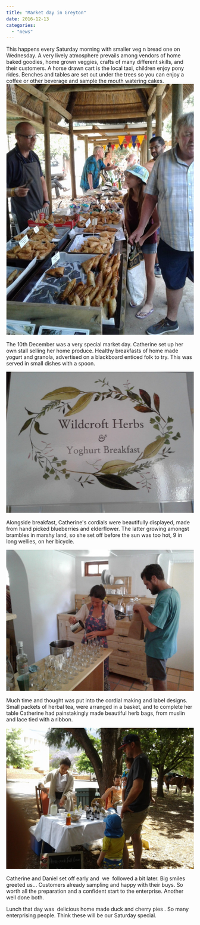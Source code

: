 ```yaml
---
title: "Market day in Greyton"
date: 2016-12-13
categories: 
  - "news"
---
```


This happens every Saturday morning with smaller veg n bread one on Wednesday. A very lively atmosphere prevails among vendors of home baked goodies, home grown veggies, crafts of many different skills, and their customers. A horse drawn cart is the local taxi, children enjoy pony rides. Benches and tables are set out under the trees so you can enjoy a coffee or other beverage and sample the mouth watering cakes. [![](images/img_20161210_103920-e1481646287969.jpg)](https://www.artamo.click/wp-content/uploads/2016/12/img_20161210_103920.jpg)

The 10th December was a very special market day. Catherine set up her own stall selling her home produce. Healthy breakfasts of home made yogurt and granola, advertised on a blackboard enticed folk to try. This was served in small dishes with a spoon.

[![](images/wp-1481476624179.jpg)](https://www.artamo.click/wp-content/uploads/2016/12/wp-1481476624179.jpg)

Alongside breakfast, Catherine's cordials were beautifully displayed, made from hand picked blueberries and elderflower. The latter growing amongst brambles in marshy land, so she set off before the sun was too hot, 9 in long wellies, on her bicycle.

[![](images/wp-1481473540241-1.jpg)](https://www.artamo.click/wp-content/uploads/2016/12/wp-1481473540241-1.jpg)

Much time and thought was put into the cordial making and label designs. Small packets of herbal tea, were arranged in a basket, and to complete her table Catherine had painstakingly made beautiful herb bags, from muslin and lace tied with a ribbon.

[![](images/img_20161210_101620.jpg)](https://www.artamo.click/wp-content/uploads/2016/12/img_20161210_101620.jpg)

Catherine and Daniel set off early and  we  followed a bit later. Big smiles greeted us... Customers already sampling and happy with their buys. So worth all the preparation and a confident start to the enterprise. Another well done both.

Lunch that day was  delicious home made duck and cherry pies . So many enterprising people. Think these will be our Saturday special.
